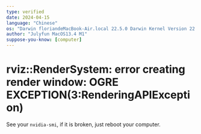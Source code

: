 ```yaml
---
type: verified
date: 2024-04-15
language: "Chinese"
os: "Darwin floriandeMacBook-Air.local 22.5.0 Darwin Kernel Version 22.5.0: Mon Apr 24 20:53:44 PDT 2023; root:xnu-8796.121.2~5/RELEASE_ARM64_T8103 arm64"
author: "Julyfun MacOS13.4 M1"
suppose-you-know: [computer]
---
```


# rviz::RenderSystem: error creating render window: OGRE EXCEPTION(3:RenderingAPIException)

See your `nvidia-smi`, if it is broken, just reboot your computer. 

